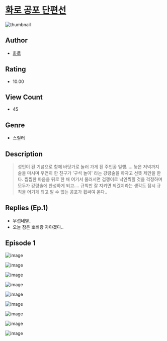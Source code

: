 # [화로 공포 단편선](https://comic.naver.com/challenge/list?titleId=810899)
![thumbnail](https://image-comic.pstatic.net/user_contents_data/challenge_comic/2023/05/24/366900/upload_3905853670845145401_480x623.jpeg)

## Author
- [화로](https://comic.naver.com/artistTitle?id=366900)

## Rating
- 10.00

## View Count
- 45

## Genre
- 스릴러

## Description
> 성인이 된 기념으로 함께 바닷가로 놀러 가게 된 주인공 일행..... 늦은 저녁까지 술을 마시며 우연히 한 친구가 '구석 놀이' 라는 강령술을 하자고 선뜻 제안을 한다. 찝찝한 마음을 뒤로 한 채 여기서 물러서면 겁쟁이로 낙인찍힐 것을 걱정하며 모두가 강령술에 찬성하게 되고.... 규칙만 잘 지키면 되겠지라는 생각도 잠시 규칙을 어기게 되고 알 수 없는 공포가 휩싸여 온다..

## Replies (Ep.1)
- 무섭네엳..
- 오늘 잠은 뽀삐랑 자야겠다..

## Episode 1
![image](https://image-comic.pstatic.net/user_contents_data/challenge_comic/2023/05/25/366900/upload_4063434565710275122.jpeg)

![image](https://image-comic.pstatic.net/user_contents_data/challenge_comic/2023/05/25/366900/upload_3847543459765695331.jpeg)

![image](https://image-comic.pstatic.net/user_contents_data/challenge_comic/2023/05/25/366900/upload_3846690032550240609.jpeg)

![image](https://image-comic.pstatic.net/user_contents_data/challenge_comic/2023/05/25/366900/upload_7003489071669798452.jpeg)

![image](https://image-comic.pstatic.net/user_contents_data/challenge_comic/2023/05/25/366900/upload_7075217026195939891.jpeg)

![image](https://image-comic.pstatic.net/user_contents_data/challenge_comic/2023/05/25/366900/upload_7149243824906516322.jpeg)

![image](https://image-comic.pstatic.net/user_contents_data/challenge_comic/2023/05/25/366900/upload_3832956029234274616.jpeg)

![image](https://image-comic.pstatic.net/user_contents_data/challenge_comic/2023/05/25/366900/upload_3630524040729473589.jpeg)

![image](https://image-comic.pstatic.net/user_contents_data/challenge_comic/2023/05/25/366900/upload_4134639144970445109.jpeg)
